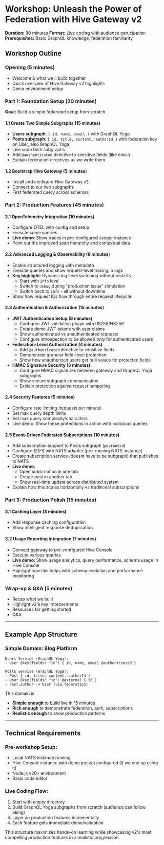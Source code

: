 # Workshop: Unleash the Power of Federation with Hive Gateway v2

**Duration:** 90 minutes
**Format:** Live coding with audience participation
**Prerequisites:** Basic GraphQL knowledge, federation familiarity

## Workshop Outline

### Opening (5 minutes)
- Welcome & what we'll build together
- Quick overview of Hive Gateway v2 highlights
- Demo environment setup

### Part 1: Foundation Setup (20 minutes)
**Goal:** Build a simple federated setup from scratch

#### 1.1 Create Two Simple Subgraphs (15 minutes)
- **Users subgraph**: `{ id, name, email }` with GraphQL Yoga
- **Posts subgraph**: `{ id, title, content, authorId }` with federation key on User, also GraphQL Yoga
- Live code both subgraphs
- Add `@authenticated` directive to sensitive fields (like email)
- Explain federation directives as we write them

#### 1.2 Bootstrap Hive Gateway (5 minutes)
- Install and configure Hive Gateway v2
- Connect to our two subgraphs
- First federated query across schemas

### Part 2: Production Features (45 minutes)

#### 2.1 OpenTelemetry Integration (10 minutes)
- Configure OTEL with config and setup
- Execute some queries
- **Live demo**: Show traces in pre-configured Jaeger instance
- Point out the improved span hierarchy and contextual data

#### 2.2 Advanced Logging & Observability (8 minutes)
- Enable structured logging with metadata
- Execute queries and show request-level tracing in logs
- **Key highlight**: Dynamic log level switching without restarts
  - Start with `info` level
  - Switch to `debug` during "production issue" simulation
  - Switch back to `info` - all without downtime
- Show how request IDs flow through entire request lifecycle

#### 2.3 Authentication & Authorization (15 minutes)
- **JWT Authentication Setup (8 minutes)**:
  - Configure JWT validation plugin with RS256/HS256
  - Create demo JWT tokens with user claims
  - Show authenticated vs unauthenticated requests
  - Configure introspection to be allowed only for authenticated users
- **Federation-Level Authorization (4 minutes)**:
  - Add `@authenticated` directive to sensitive fields
  - Demonstrate granular field-level protection
  - Show how unauthorized users get null values for protected fields
- **HMAC Signature Security (3 minutes)**:
  - Configure HMAC signatures between gateway and GraphQL Yoga subgraphs
  - Show secure subgraph communication
  - Explain protection against request tampering

#### 2.4 Security Features (5 minutes)
- Configure rate limiting (requests per minute)
- Set max query depth limits
- Set max query complexity/characters
- Live demo: Show these protections in action with malicious queries

#### 2.5 Event-Driven Federated Subscriptions (10 minutes)
- Add subscription support to Posts subgraph (`postAdded`)
- Configure EDFS with NATS adapter (pre-running NATS instance)
- Create subscription service (doesnt have to be subgraph) that publishes to NATS
- **Live demo**:
  - Open subscription in one tab
  - Create post in another tab
  - Show real-time update across distributed system
- Explain how this scales horizontally vs traditional subscriptions

### Part 3: Production Polish (15 minutes)

#### 3.1 Caching Layer (8 minutes)
- Add response caching configuration
- Show intelligent response deduplication

#### 3.2 Usage Reporting Integration (7 minutes)
- Connect gateway to pre-configured Hive Console
- Execute various queries
- **Live demo**: Show usage analytics, query performance, schema usage in Hive Console
- Highlight how this helps with schema evolution and performance monitoring

### Wrap-up & Q&A (5 minutes)
- Recap what we built
- Highlight v2's key improvements
- Resources for getting started
- Q&A

---

## Example App Structure

### Simple Domain: Blog Platform
```
Users Service (GraphQL Yoga):
- User @key(fields: "id") { id, name, email @authenticated }

Posts Service (GraphQL Yoga):
- Post { id, title, content, authorId }
- User @key(fields: "id") @external { id }
- Post.author -> User (via federation)
```

This domain is:
- **Simple enough** to build live in 15 minutes
- **Rich enough** to demonstrate federation, auth, subscriptions
- **Realistic enough** to show production patterns

---

## Technical Requirements

### Pre-workshop Setup:
- Local NATS instance running
- Hive Console instance with demo project configured (if we end up using it)
- Node.js v20+ environment
- Basic code editor

### Live Coding Flow:
1. Start with empty directory
2. Build GraphQL Yoga subgraphs from scratch (audience can follow along)
3. Layer on production features incrementally
4. Each feature gets immediate demo/validation

This structure maximizes hands-on learning while showcasing v2's most compelling production features in a realistic progression.

